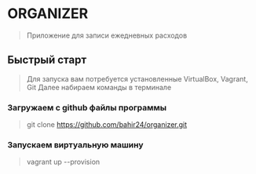 # ORGANIZER #
> Приложение для записи ежедневных расходов

## Быстрый старт ##

> Для запуска вам потребуется установленные VirtualBox, Vagrant, Git
> Далее набираем команды в терминале

### Загружаем с github файлы программы ###

> git clone https://github.com/bahir24/organizer.git

### Запускаем виртуальную машину ###

> vagrant up --provision
